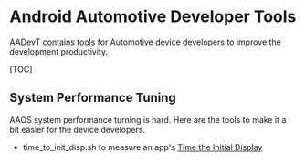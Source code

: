 # Android Automotive Developer Tools

AADevT contains tools for Automotive device developers to improve the development productivity.

[TOC]

## System Performance Tuning
AAOS system performance turning is hard. Here are the tools to make it a bit easier for the device developers.

* time_to_init_disp.sh to measure an app's [Time the Initial Display](https://developer.android.com/topic/performance/vitals/launch-time#time-initial)
